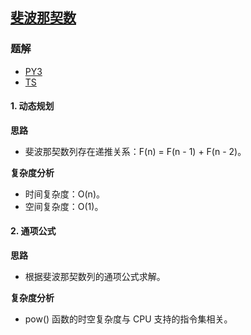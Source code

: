 ## [斐波那契数](https://leetcode.cn/problems/fibonacci-number/)

### 题解
+ [PY3](../../py3/512/509.py)
+ [TS](../../ts/512/509.ts)

#### 1. 动态规划
**思路**  
+ 斐波那契数列存在递推关系：F(n) = F(n - 1) + F(n - 2)。

**复杂度分析**
+ 时间复杂度：O(n)。
+ 空间复杂度：O(1)。

#### 2. 通项公式
**思路**
+ 根据斐波那契数列的通项公式求解。

**复杂度分析**
+ pow() 函数的时空复杂度与 CPU 支持的指令集相关。
